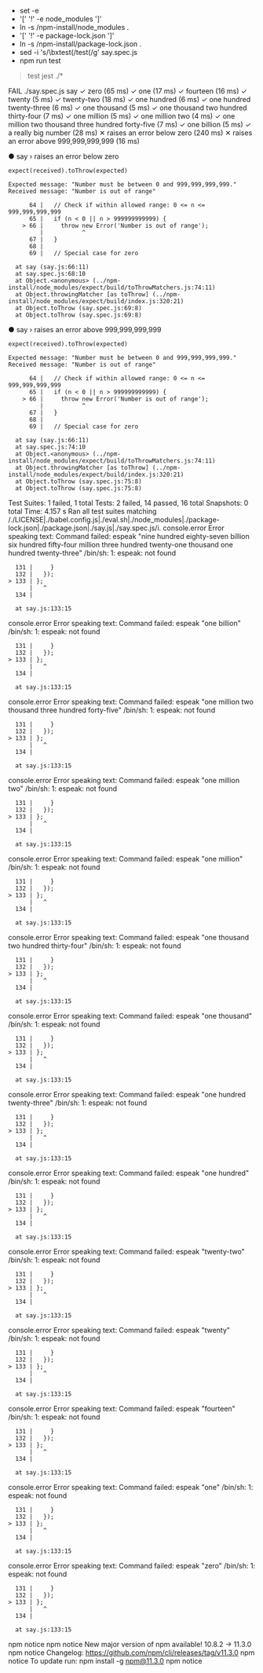 + set -e
+ '[' '!' -e node_modules ']'
+ ln -s /npm-install/node_modules .
+ '[' '!' -e package-lock.json ']'
+ ln -s /npm-install/package-lock.json .
+ sed -i 's/\bxtest(/test(/g' say.spec.js
+ npm run test

> test
> jest ./*

FAIL ./say.spec.js
  say
    ✓ zero (65 ms)
    ✓ one (17 ms)
    ✓ fourteen (16 ms)
    ✓ twenty (5 ms)
    ✓ twenty-two (18 ms)
    ✓ one hundred (6 ms)
    ✓ one hundred twenty-three (6 ms)
    ✓ one thousand (5 ms)
    ✓ one thousand two hundred thirty-four (7 ms)
    ✓ one million (5 ms)
    ✓ one million two (4 ms)
    ✓ one million two thousand three hundred forty-five (7 ms)
    ✓ one billion (5 ms)
    ✓ a really big number (28 ms)
    ✕ raises an error below zero (240 ms)
    ✕ raises an error above 999,999,999,999 (16 ms)

  ● say › raises an error below zero

    expect(received).toThrow(expected)

    Expected message: "Number must be between 0 and 999,999,999,999."
    Received message: "Number is out of range"

          64 |   // Check if within allowed range: 0 <= n <= 999,999,999,999
          65 |   if (n < 0 || n > 999999999999) {
        > 66 |     throw new Error('Number is out of range');
             |           ^
          67 |   }
          68 |
          69 |   // Special case for zero

      at say (say.js:66:11)
      at say.spec.js:68:10
      at Object.<anonymous> (../npm-install/node_modules/expect/build/toThrowMatchers.js:74:11)
      at Object.throwingMatcher [as toThrow] (../npm-install/node_modules/expect/build/index.js:320:21)
      at Object.toThrow (say.spec.js:69:8)
      at Object.toThrow (say.spec.js:69:8)

  ● say › raises an error above 999,999,999,999

    expect(received).toThrow(expected)

    Expected message: "Number must be between 0 and 999,999,999,999."
    Received message: "Number is out of range"

          64 |   // Check if within allowed range: 0 <= n <= 999,999,999,999
          65 |   if (n < 0 || n > 999999999999) {
        > 66 |     throw new Error('Number is out of range');
             |           ^
          67 |   }
          68 |
          69 |   // Special case for zero

      at say (say.js:66:11)
      at say.spec.js:74:10
      at Object.<anonymous> (../npm-install/node_modules/expect/build/toThrowMatchers.js:74:11)
      at Object.throwingMatcher [as toThrow] (../npm-install/node_modules/expect/build/index.js:320:21)
      at Object.toThrow (say.spec.js:75:8)
      at Object.toThrow (say.spec.js:75:8)

Test Suites: 1 failed, 1 total
Tests:       2 failed, 14 passed, 16 total
Snapshots:   0 total
Time:        4.157 s
Ran all test suites matching /.\/LICENSE|.\/babel.config.js|.\/eval.sh|.\/node_modules|.\/package-lock.json|.\/package.json|.\/say.js|.\/say.spec.js/i.
  console.error
    Error speaking text: Command failed: espeak "nine hundred eighty-seven billion six hundred fifty-four million three hundred twenty-one thousand one hundred twenty-three"
    /bin/sh: 1: espeak: not found

      131 |     }
      132 |   });
    > 133 | };
          |   ^
      134 |

      at say.js:133:15

  console.error
    Error speaking text: Command failed: espeak "one billion"
    /bin/sh: 1: espeak: not found

      131 |     }
      132 |   });
    > 133 | };
          |   ^
      134 |

      at say.js:133:15

  console.error
    Error speaking text: Command failed: espeak "one million two thousand three hundred forty-five"
    /bin/sh: 1: espeak: not found

      131 |     }
      132 |   });
    > 133 | };
          |   ^
      134 |

      at say.js:133:15

  console.error
    Error speaking text: Command failed: espeak "one million two"
    /bin/sh: 1: espeak: not found

      131 |     }
      132 |   });
    > 133 | };
          |   ^
      134 |

      at say.js:133:15

  console.error
    Error speaking text: Command failed: espeak "one million"
    /bin/sh: 1: espeak: not found

      131 |     }
      132 |   });
    > 133 | };
          |   ^
      134 |

      at say.js:133:15

  console.error
    Error speaking text: Command failed: espeak "one thousand two hundred thirty-four"
    /bin/sh: 1: espeak: not found

      131 |     }
      132 |   });
    > 133 | };
          |   ^
      134 |

      at say.js:133:15

  console.error
    Error speaking text: Command failed: espeak "one thousand"
    /bin/sh: 1: espeak: not found

      131 |     }
      132 |   });
    > 133 | };
          |   ^
      134 |

      at say.js:133:15

  console.error
    Error speaking text: Command failed: espeak "one hundred twenty-three"
    /bin/sh: 1: espeak: not found

      131 |     }
      132 |   });
    > 133 | };
          |   ^
      134 |

      at say.js:133:15

  console.error
    Error speaking text: Command failed: espeak "one hundred"
    /bin/sh: 1: espeak: not found

      131 |     }
      132 |   });
    > 133 | };
          |   ^
      134 |

      at say.js:133:15

  console.error
    Error speaking text: Command failed: espeak "twenty-two"
    /bin/sh: 1: espeak: not found

      131 |     }
      132 |   });
    > 133 | };
          |   ^
      134 |

      at say.js:133:15

  console.error
    Error speaking text: Command failed: espeak "twenty"
    /bin/sh: 1: espeak: not found

      131 |     }
      132 |   });
    > 133 | };
          |   ^
      134 |

      at say.js:133:15

  console.error
    Error speaking text: Command failed: espeak "fourteen"
    /bin/sh: 1: espeak: not found

      131 |     }
      132 |   });
    > 133 | };
          |   ^
      134 |

      at say.js:133:15

  console.error
    Error speaking text: Command failed: espeak "one"
    /bin/sh: 1: espeak: not found

      131 |     }
      132 |   });
    > 133 | };
          |   ^
      134 |

      at say.js:133:15

  console.error
    Error speaking text: Command failed: espeak "zero"
    /bin/sh: 1: espeak: not found

      131 |     }
      132 |   });
    > 133 | };
          |   ^
      134 |

      at say.js:133:15

npm notice
npm notice New major version of npm available! 10.8.2 -> 11.3.0
npm notice Changelog: https://github.com/npm/cli/releases/tag/v11.3.0
npm notice To update run: npm install -g npm@11.3.0
npm notice
